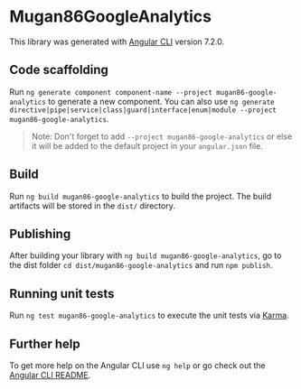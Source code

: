 # Mugan86GoogleAnalytics

This library was generated with [Angular CLI](https://github.com/angular/angular-cli) version 7.2.0.

## Code scaffolding

Run `ng generate component component-name --project mugan86-google-analytics` to generate a new component. You can also use `ng generate directive|pipe|service|class|guard|interface|enum|module --project mugan86-google-analytics`.
> Note: Don't forget to add `--project mugan86-google-analytics` or else it will be added to the default project in your `angular.json` file. 

## Build

Run `ng build mugan86-google-analytics` to build the project. The build artifacts will be stored in the `dist/` directory.

## Publishing

After building your library with `ng build mugan86-google-analytics`, go to the dist folder `cd dist/mugan86-google-analytics` and run `npm publish`.

## Running unit tests

Run `ng test mugan86-google-analytics` to execute the unit tests via [Karma](https://karma-runner.github.io).

## Further help

To get more help on the Angular CLI use `ng help` or go check out the [Angular CLI README](https://github.com/angular/angular-cli/blob/master/README.md).
